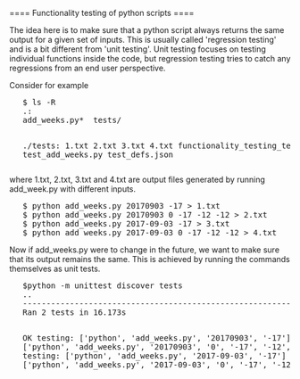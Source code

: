 ==== Functionality testing of python scripts ====

The idea here is to make sure that a python script always returns the same output for a given set of inputs.
This is usually called 'regression testing' and is a bit different from 'unit testing'.
Unit testing focuses on testing individual functions inside the code,
but regression testing tries to catch any regressions from an end user perspective.

Consider for example

<ul><pre>
$ ls -R
.:
add_weeks.py*  tests/

./tests:
1.txt  2.txt  3.txt  4.txt  functionality_testing_template.txt  test_add_weeks.py  test_defs.json
</pre></ul>

where 1.txt, 2.txt, 3.txt and 4.txt are output files generated by running add_week.py with different inputs.
<ul><pre>
$ python add_weeks.py 20170903 -17 > 1.txt
$ python add_weeks.py 20170903 0 -17 -12 -12 > 2.txt
$ python add_weeks.py 2017-09-03 -17 > 3.txt
$ python add_weeks.py 2017-09-03 0 -17 -12 -12 > 4.txt
</pre></ul>

Now if add_weeks.py were to change in the future, we want to make sure that its output remains the same.
This is achieved by running the commands themselves as unit tests.

<ul><pre>
$python -m unittest discover tests
..
----------------------------------------------------------------------
Ran 2 tests in 16.173s

OK
testing:  ['python', 'add_weeks.py', '20170903', '-17']
testing:  ['python', 'add_weeks.py', '20170903', '0', '-17', '-12', '-12']
testing:  ['python', 'add_weeks.py', '2017-09-03', '-17']
testing:  ['python', 'add_weeks.py', '2017-09-03', '0', '-17', '-12', '-12']
</pre></ul>
